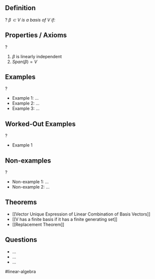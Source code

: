 
## Definition
?
*$\beta \subset V$ is a basis of V if:*
## Properties / Axioms
?
1. $\beta$ is linearly independent
2. $Span(\beta)=V$

## Examples
?
- Example 1: ...
‎ 
- Example 2: ...
‎ 
- Example 3: ...

## Worked-Out Examples
?
- Example 1

## Non-examples
?
- Non-example 1: ...
- Non-example 2: ...

## Theorems
- [[Vector Unique Expression of Linear Combination of Basis Vectors]]
- [[V has a finite basis if it has a finite generating set]]
- [[Replacement Theorem]]

## Questions
- ...
- ...
- ...



#linear-algebra